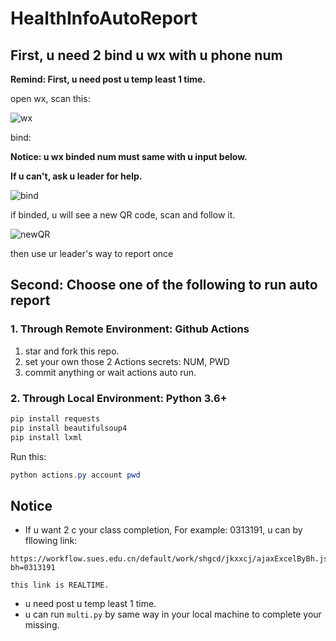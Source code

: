# HealthInfoAutoReport

## First, u need 2 bind u wx with u phone num

**Remind: First, u need post u temp least 1 time.**

open wx, scan this:

![wx](https://cdn.jsdelivr.net/gh/zsqw123/cdn@master/picCDN/20210202105525.png)

bind:

**Notice: u wx binded num must same with u input below.**

**If u can't, ask u leader for help.**

![bind](https://cdn.jsdelivr.net/gh/zsqw123/cdn@master/picCDN/20210202105734.png)

if binded, u will see a new QR code, scan and follow it.

![newQR](https://cdn.jsdelivr.net/gh/zsqw123/cdn@master/picCDN/20210202110147.png)

then use ur leader's way to report once

## Second: Choose one of the following to run auto report

### 1. Through Remote Environment: Github Actions

1. star and fork this repo.
2. set your own those 2 Actions secrets: NUM, PWD
3. commit anything or wait actions auto run.

### 2. Through Local Environment: Python 3.6+

```powershell
pip install requests
pip install beautifulsoup4
pip install lxml
```

Run this:

```powershell
python actions.py account pwd
```
## Notice

- If u want 2 c your class completion, For example: 0313191, u can by fllowing link:
```text
https://workflow.sues.edu.cn/default/work/shgcd/jkxxcj/ajaxExcelByBh.jsp?bh=0313191

this link is REALTIME.
```

- u need post u temp least 1 time.
- u can run `multi.py` by same way in your local machine to complete your missing.